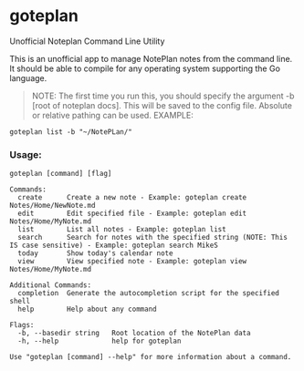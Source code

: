 # goteplan
Unofficial Noteplan Command Line Utility

This is an unofficial app to manage NotePlan notes from the command line. It should be able to compile for any operating system supporting the Go language.

>NOTE: The first time you run this, you should specify the argument -b [root of noteplan docs]. This will be saved to the config file. Absolute or relative pathing can be used.
EXAMPLE:
``` 
goteplan list -b "~/NotePLan/"
```

### Usage:
```
goteplan [command] [flag]

Commands:
  create      Create a new note - Example: goteplan create Notes/Home/NewNote.md
  edit        Edit specified file - Example: goteplan edit Notes/Home/MyNote.md
  list        List all notes - Example: goteplan list
  search      Search for notes with the specified string (NOTE: This IS case sensitive) - Example: goteplan search MikeS
  today       Show today's calendar note
  view        View specified note - Example: goteplan view Notes/Home/MyNote.md

Additional Commands:
  completion  Generate the autocompletion script for the specified shell
  help        Help about any command

Flags:
  -b, --basedir string   Root location of the NotePlan data
  -h, --help             help for goteplan

Use "goteplan [command] --help" for more information about a command.
```
